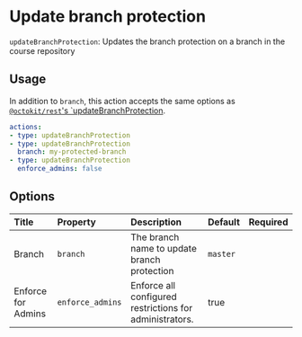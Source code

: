 # Update branch protection

`updateBranchProtection`: Updates the branch protection on a branch in the course repository

## Usage

In addition to `branch`, this action accepts the same options as [`@octokit/rest`'s `updateBranchProtection](https://octokit.github.io/rest.js/#api-Repos-updateBranchProtection).

```yaml
actions:
- type: updateBranchProtection
- type: updateBranchProtection
  branch: my-protected-branch
- type: updateBranchProtection
  enforce_admins: false
```

## Options

| Title | Property | Description | Default | Required |
| :---- | :--- | :---------- | :------ | :------- |
| Branch | `branch` | The branch name to update branch protection | `master` |  |
| Enforce for Admins | `enforce_admins` | Enforce all configured restrictions for administrators. | true |  |
